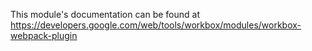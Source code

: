 This module's documentation can be found at https://developers.google.com/web/tools/workbox/modules/workbox-webpack-plugin
